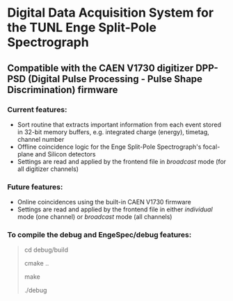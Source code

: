 # Digital Data Acquisition System for the TUNL Enge Split-Pole Spectrograph

## Compatible with the CAEN V1730 digitizer DPP-PSD (Digital Pulse Processing - Pulse Shape Discrimination) firmware

### Current features: 
* Sort routine that extracts important information from each event stored in 32-bit memory buffers, e.g. integrated charge (energy), timetag, channel number
* Offline coincidence logic for the Enge Split-Pole Spectrograph's focal-plane and Silicon detectors
* Settings are read and applied by the frontend file in *broadcast* mode (for all digitizer channels)

### Future features:
* Online coincidences using the built-in CAEN V1730 firmware
* Settings are read and applied by the frontend file in either *individual* mode (one channel) or *broadcast* mode (all channels)

### To compile the debug and EngeSpec/debug features:
> cd debug/build
> 
> cmake ..
>
> make
>
> ./debug
